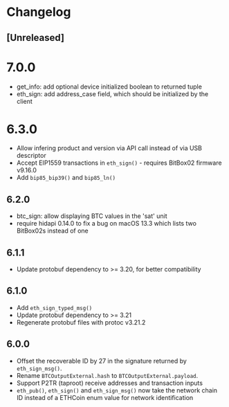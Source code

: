 # Changelog

## [Unreleased]

# 7.0.0
- get_info: add optional device initialized boolean to returned tuple
- eth_sign: add address_case field, which should be initialized by the client

# 6.3.0
- Allow infering product and version via API call instead of via USB descriptor
- Accept EIP1559 transactions in `eth_sign()` - requires BitBox02 firmware v9.16.0
- Add `bip85_bip39()` and `bip85_ln()`

## 6.2.0
- btc_sign: allow displaying BTC values in the 'sat' unit
- require hidapi 0.14.0 to fix a bug on macOS 13.3 which lists two BitBox02s instead of one

## 6.1.1
- Update protobuf dependency to >= 3.20, for better compatibility

## 6.1.0
- Add `eth_sign_typed_msg()`
- Update protobuf dependency to >= 3.21
- Regenerate protobuf files with protoc v3.21.2

## 6.0.0
- Offset the recoverable ID by 27 in the signature returned by `eth_sign_msg()`.
- Rename `BTCOutputExternal.hash` to `BTCOutputExternal.payload`.
- Support P2TR (taproot) receive addresses and transaction inputs
- `eth_pub()`, `eth_sign()` and `eth_sign_msg()` now take the network chain ID instead of a ETHCoin enum value for network identification
